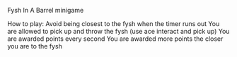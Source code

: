 Fysh In A Barrel minigame

How to play:
Avoid being closest to the fysh when the timer runs out
You are allowed to pick up and throw the fysh (use ace interact and pick up)
You are awarded points every second
You are awarded more points the closer you are to the fysh
